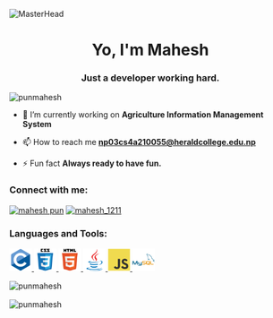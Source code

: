 ![MasterHead](https://camo.githubusercontent.com/48ec00ed4c84e771db4a1db90b56352923a8d644452a32b434d68e97006c9337/68747470733a2f2f63686b736b696c6c732e636f6d2f77702d636f6e74656e742f75706c6f6164732f323032302f30342f504e432d416e696d617465642d42616e6e6572732e676966)
<h1 align="center">Yo, I'm Mahesh</h1>
<h3 align="center">Just a developer working hard.</h3>
<img align="right"  width="200' src="https://www.google.com/url?sa=i&url=https%3A%2F%2Fgithub.com%2Fankitt26%2Fankitt26%2Fblob%2Fmain%2FREADME.md&psig=AOvVaw0wwE1nfGgBRRWjvwerFihm&ust=1720330623754000&source=images&cd=vfe&opi=89978449&ved=0CBMQjRxqFwoTCLizzZbZkYcDFQAAAAAdAAAAABAE">

<p align="left"> <img src="https://komarev.com/ghpvc/?username=punmahesh&label=Profile%20views&color=0e75b6&style=flat" alt="punmahesh" /> </p>

- 🔭 I’m currently working on **Agriculture Information Management System**

- 📫 How to reach me **np03cs4a210055@heraldcollege.edu.np**

- ⚡ Fun fact **Always ready to have fun.**

<h3 align="left">Connect with me:</h3>
<p align="left">
<a href="https://fb.com/mahesh pun" target="blank"><img align="center" src="https://raw.githubusercontent.com/rahuldkjain/github-profile-readme-generator/master/src/images/icons/Social/facebook.svg" alt="mahesh pun" height="30" width="40" /></a>
<a href="https://instagram.com/mahesh_1211" target="blank"><img align="center" src="https://raw.githubusercontent.com/rahuldkjain/github-profile-readme-generator/master/src/images/icons/Social/instagram.svg" alt="mahesh_1211" height="30" width="40" /></a>
</p>

<h3 align="left">Languages and Tools:</h3>
<p align="left"> <a href="https://www.cprogramming.com/" target="_blank" rel="noreferrer"> <img src="https://raw.githubusercontent.com/devicons/devicon/master/icons/c/c-original.svg" alt="c" width="40" height="40"/> </a> <a href="https://www.w3schools.com/css/" target="_blank" rel="noreferrer"> <img src="https://raw.githubusercontent.com/devicons/devicon/master/icons/css3/css3-original-wordmark.svg" alt="css3" width="40" height="40"/> </a> <a href="https://www.w3.org/html/" target="_blank" rel="noreferrer"> <img src="https://raw.githubusercontent.com/devicons/devicon/master/icons/html5/html5-original-wordmark.svg" alt="html5" width="40" height="40"/> </a> <a href="https://www.java.com" target="_blank" rel="noreferrer"> <img src="https://raw.githubusercontent.com/devicons/devicon/master/icons/java/java-original.svg" alt="java" width="40" height="40"/> </a> <a href="https://developer.mozilla.org/en-US/docs/Web/JavaScript" target="_blank" rel="noreferrer"> <img src="https://raw.githubusercontent.com/devicons/devicon/master/icons/javascript/javascript-original.svg" alt="javascript" width="40" height="40"/> </a> <a href="https://www.mysql.com/" target="_blank" rel="noreferrer"> <img src="https://raw.githubusercontent.com/devicons/devicon/master/icons/mysql/mysql-original-wordmark.svg" alt="mysql" width="40" height="40"/> </a> </p>

<p><img align="center" src="https://github-readme-stats.vercel.app/api/top-langs?username=punmahesh&show_icons=true&locale=en&layout=compact" alt="punmahesh" /></p>

<p><img align="center" src="https://github-readme-streak-stats.herokuapp.com/?user=punmahesh&" alt="punmahesh" /></p>
